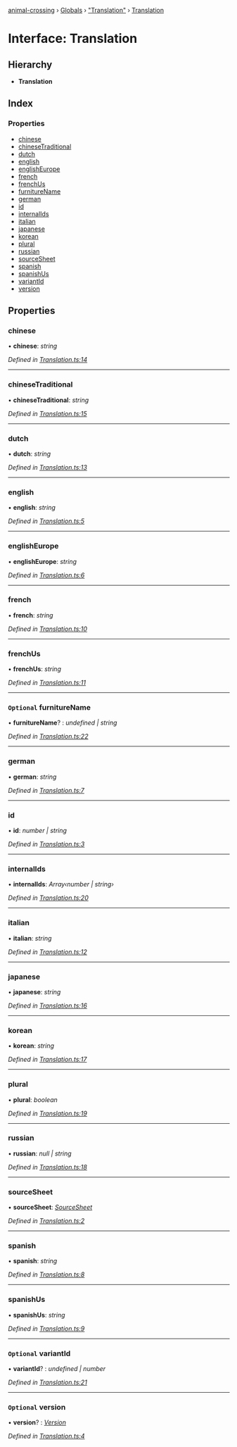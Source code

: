 [animal-crossing](../README.md) › [Globals](../globals.md) › ["Translation"](../modules/_translation_.md) › [Translation](_translation_.translation.md)

# Interface: Translation

## Hierarchy

* **Translation**

## Index

### Properties

* [chinese](_translation_.translation.md#chinese)
* [chineseTraditional](_translation_.translation.md#chinesetraditional)
* [dutch](_translation_.translation.md#dutch)
* [english](_translation_.translation.md#english)
* [englishEurope](_translation_.translation.md#englisheurope)
* [french](_translation_.translation.md#french)
* [frenchUs](_translation_.translation.md#frenchus)
* [furnitureName](_translation_.translation.md#optional-furniturename)
* [german](_translation_.translation.md#german)
* [id](_translation_.translation.md#id)
* [internalIds](_translation_.translation.md#internalids)
* [italian](_translation_.translation.md#italian)
* [japanese](_translation_.translation.md#japanese)
* [korean](_translation_.translation.md#korean)
* [plural](_translation_.translation.md#plural)
* [russian](_translation_.translation.md#russian)
* [sourceSheet](_translation_.translation.md#sourcesheet)
* [spanish](_translation_.translation.md#spanish)
* [spanishUs](_translation_.translation.md#spanishus)
* [variantId](_translation_.translation.md#optional-variantid)
* [version](_translation_.translation.md#optional-version)

## Properties

###  chinese

• **chinese**: *string*

*Defined in [Translation.ts:14](https://github.com/Norviah/animal-crossing/blob/a6bd02a/module/types/Translation.ts#L14)*

___

###  chineseTraditional

• **chineseTraditional**: *string*

*Defined in [Translation.ts:15](https://github.com/Norviah/animal-crossing/blob/a6bd02a/module/types/Translation.ts#L15)*

___

###  dutch

• **dutch**: *string*

*Defined in [Translation.ts:13](https://github.com/Norviah/animal-crossing/blob/a6bd02a/module/types/Translation.ts#L13)*

___

###  english

• **english**: *string*

*Defined in [Translation.ts:5](https://github.com/Norviah/animal-crossing/blob/a6bd02a/module/types/Translation.ts#L5)*

___

###  englishEurope

• **englishEurope**: *string*

*Defined in [Translation.ts:6](https://github.com/Norviah/animal-crossing/blob/a6bd02a/module/types/Translation.ts#L6)*

___

###  french

• **french**: *string*

*Defined in [Translation.ts:10](https://github.com/Norviah/animal-crossing/blob/a6bd02a/module/types/Translation.ts#L10)*

___

###  frenchUs

• **frenchUs**: *string*

*Defined in [Translation.ts:11](https://github.com/Norviah/animal-crossing/blob/a6bd02a/module/types/Translation.ts#L11)*

___

### `Optional` furnitureName

• **furnitureName**? : *undefined | string*

*Defined in [Translation.ts:22](https://github.com/Norviah/animal-crossing/blob/a6bd02a/module/types/Translation.ts#L22)*

___

###  german

• **german**: *string*

*Defined in [Translation.ts:7](https://github.com/Norviah/animal-crossing/blob/a6bd02a/module/types/Translation.ts#L7)*

___

###  id

• **id**: *number | string*

*Defined in [Translation.ts:3](https://github.com/Norviah/animal-crossing/blob/a6bd02a/module/types/Translation.ts#L3)*

___

###  internalIds

• **internalIds**: *Array‹number | string›*

*Defined in [Translation.ts:20](https://github.com/Norviah/animal-crossing/blob/a6bd02a/module/types/Translation.ts#L20)*

___

###  italian

• **italian**: *string*

*Defined in [Translation.ts:12](https://github.com/Norviah/animal-crossing/blob/a6bd02a/module/types/Translation.ts#L12)*

___

###  japanese

• **japanese**: *string*

*Defined in [Translation.ts:16](https://github.com/Norviah/animal-crossing/blob/a6bd02a/module/types/Translation.ts#L16)*

___

###  korean

• **korean**: *string*

*Defined in [Translation.ts:17](https://github.com/Norviah/animal-crossing/blob/a6bd02a/module/types/Translation.ts#L17)*

___

###  plural

• **plural**: *boolean*

*Defined in [Translation.ts:19](https://github.com/Norviah/animal-crossing/blob/a6bd02a/module/types/Translation.ts#L19)*

___

###  russian

• **russian**: *null | string*

*Defined in [Translation.ts:18](https://github.com/Norviah/animal-crossing/blob/a6bd02a/module/types/Translation.ts#L18)*

___

###  sourceSheet

• **sourceSheet**: *[SourceSheet](../enums/_translation_.sourcesheet.md)*

*Defined in [Translation.ts:2](https://github.com/Norviah/animal-crossing/blob/a6bd02a/module/types/Translation.ts#L2)*

___

###  spanish

• **spanish**: *string*

*Defined in [Translation.ts:8](https://github.com/Norviah/animal-crossing/blob/a6bd02a/module/types/Translation.ts#L8)*

___

###  spanishUs

• **spanishUs**: *string*

*Defined in [Translation.ts:9](https://github.com/Norviah/animal-crossing/blob/a6bd02a/module/types/Translation.ts#L9)*

___

### `Optional` variantId

• **variantId**? : *undefined | number*

*Defined in [Translation.ts:21](https://github.com/Norviah/animal-crossing/blob/a6bd02a/module/types/Translation.ts#L21)*

___

### `Optional` version

• **version**? : *[Version](../enums/_translation_.version.md)*

*Defined in [Translation.ts:4](https://github.com/Norviah/animal-crossing/blob/a6bd02a/module/types/Translation.ts#L4)*
